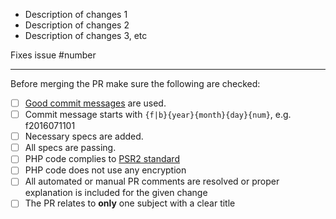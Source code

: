 * Description of changes 1
* Description of changes 2
* Description of changes 3, etc

Fixes issue #number

-----------------

Before merging the PR make sure the following are checked:

* [ ] [Good commit messages](http://tbaggery.com/2008/04/19/a-note-about-git-commit-messages.html) are used.
* [ ] Commit message starts with `{f|b}{year}{month}{day}{num}`, e.g. f2016071101
* [ ] Necessary specs are added.
* [ ] All specs are passing.
* [ ] PHP code complies to [PSR2 standard](http://devs.x-cart.com/en/misc/testing_module_for_code_style.html)
* [ ] PHP code does not use any encryption
* [ ] All automated or manual PR comments are resolved or proper explanation is included for the given change
* [ ] The PR relates to **only** one subject with a clear title
